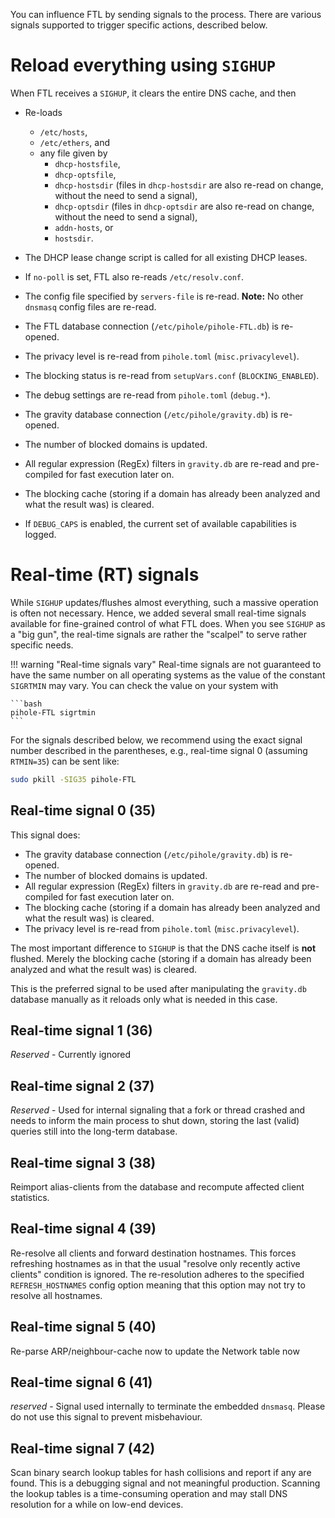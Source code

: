 You can influence FTL by sending signals to the process. There are various signals supported to trigger specific actions, described below.

# Reload everything using `SIGHUP`

When FTL receives a `SIGHUP`, it clears the entire DNS cache, and then

- Re-loads
    - `/etc/hosts`,
    - `/etc/ethers`, and
    - any file given by
        - `dhcp-hostsfile`,
        - `dhcp-optsfile`,
        - `dhcp-hostsdir` (files in `dhcp-hostsdir` are also re-read on change, without the need to send a signal),
        - `dhcp-optsdir` (files in `dhcp-optsdir` are also re-read on change, without the need to send a signal),
        - `addn-hosts`, or
        - `hostsdir`.
- The DHCP lease change script is called for all existing DHCP leases.
- If `no-poll` is set, FTL also re-reads `/etc/resolv.conf`.
- The config file specified by `servers-file` is re-read.
    **Note:** No other `dnsmasq` config files are re-read.

- The FTL database connection (`/etc/pihole/pihole-FTL.db`) is re-opened.
- The privacy level is re-read from `pihole.toml` (`misc.privacylevel`).
- The blocking status is re-read from `setupVars.conf` (`BLOCKING_ENABLED`).
- The debug settings are re-read from `pihole.toml` (`debug.*`).
- The gravity database connection (`/etc/pihole/gravity.db`) is re-opened.
- The number of blocked domains is updated.
- All regular expression (RegEx) filters in `gravity.db` are re-read and pre-compiled for fast execution later on.
- The blocking cache (storing if a domain has already been analyzed and what the result was) is cleared.
- If `DEBUG_CAPS` is enabled, the current set of available capabilities is logged.

# Real-time (RT) signals

While `SIGHUP` updates/flushes almost everything, such a massive operation is often not necessary. Hence, we added several small real-time signals available for fine-grained control of what FTL does. When you see `SIGHUP` as a "big gun", the real-time signals are rather the "scalpel" to serve rather specific needs.

<!-- markdownlint-disable code-block-style -->
!!! warning "Real-time signals vary"
    Real-time signals are not guaranteed to have the same number on all operating systems as the value of the constant `SIGRTMIN` may vary.
    You can check the value on your system with

    ```bash
    pihole-FTL sigrtmin
    ```
<!-- markdownlint-enable code-block-style -->
For the signals described below, we recommend using the exact signal number described in the parentheses, e.g., real-time signal 0 (assuming `RTMIN=35`) can be sent like:

```bash
sudo pkill -SIG35 pihole-FTL
```

## Real-time signal 0 (35)

This signal does:

- The gravity database connection (`/etc/pihole/gravity.db`) is re-opened.
- The number of blocked domains is updated.
- All regular expression (RegEx) filters in `gravity.db` are re-read and pre-compiled for fast execution later on.
- The blocking cache (storing if a domain has already been analyzed and what the result was) is cleared.
- The privacy level is re-read from `pihole.toml` (`misc.privacylevel`).

The most important difference to `SIGHUP` is that the DNS cache itself is **not** flushed. Merely the blocking cache (storing if a domain has already been analyzed and what the result was) is cleared.

This is the preferred signal to be used after manipulating the `gravity.db` database manually as it reloads only what is needed in this case.

## Real-time signal 1 (36)

*Reserved* - Currently ignored

## Real-time signal 2 (37)

*Reserved* - Used for internal signaling that a fork or thread crashed and needs to inform the main process to shut down, storing the last (valid) queries still into the long-term database.

## Real-time signal 3 (38)

Reimport alias-clients from the database and recompute affected client statistics.

## Real-time signal 4 (39)

Re-resolve all clients and forward destination hostnames. This forces refreshing hostnames as in that the usual "resolve only recently active clients" condition is ignored. The re-resolution adheres to the specified `REFRESH_HOSTNAMES` config option meaning that this option may not try to resolve all hostnames.

## Real-time signal 5 (40)

Re-parse ARP/neighbour-cache now to update the Network table now

## Real-time signal 6 (41)

*reserved* - Signal used internally to terminate the embedded `dnsmasq`. Please do not use this signal to prevent misbehaviour.

## Real-time signal 7 (42)

Scan binary search lookup tables for hash collisions and report if any are found. This is a debugging signal and not meaningful production. Scanning the lookup tables is a time-consuming operation and may stall DNS resolution for a while on low-end devices.
